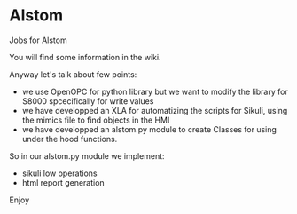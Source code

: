 # Alstom
Jobs for Alstom

You will find some information in the wiki.

Anyway let's talk about few points:
* we use OpenOPC for python library but we want to modify the library for S8000 spcecifically for write values
* we have developped an XLA for automatizing the scripts for Sikuli, using the mimics file to find objects in the HMI
* we have developped an alstom.py module to create Classes for using under the hood functions.

So in our alstom.py module we implement:
* sikuli low operations
* html report generation

Enjoy
